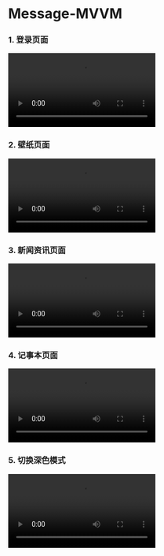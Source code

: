 # Message-MVVM

### 1. 登录页面

![](https://gxymdfile-1312735655.cos.ap-guangzhou.myqcloud.com/img/登录.mp4)

### 2. 壁纸页面

![](https://gxymdfile-1312735655.cos.ap-guangzhou.myqcloud.com/img/壁纸.webm)

### 3. 新闻资讯页面

![](https://gxymdfile-1312735655.cos.ap-guangzhou.myqcloud.com/img/新闻资讯.webm)

### 4. 记事本页面

![](https://gxymdfile-1312735655.cos.ap-guangzhou.myqcloud.com/img/记事本.webm)

### 5. 切换深色模式

![](https://gxymdfile-1312735655.cos.ap-guangzhou.myqcloud.com/img/深色模式.webm)

